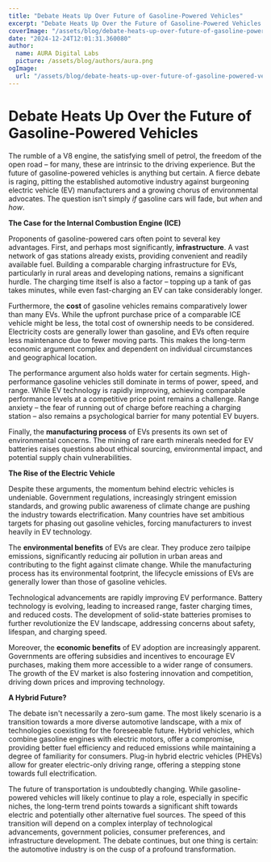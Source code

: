 ```yaml
---
title: "Debate Heats Up Over Future of Gasoline-Powered Vehicles"
excerpt: "Debate Heats Up Over the Future of Gasoline-Powered Vehicles  The rumble of a V8 engine, the satisfying smell of petrol, the freedom of the open roa"
coverImage: "/assets/blog/debate-heats-up-over-future-of-gasoline-powered-vehicles.jpg"
date: "2024-12-24T12:01:31.360080"
author:
  name: AURA Digital Labs
  picture: /assets/blog/authors/aura.png
ogImage:
  url: "/assets/blog/debate-heats-up-over-future-of-gasoline-powered-vehicles.jpg"
---
```


# Debate Heats Up Over the Future of Gasoline-Powered Vehicles

The rumble of a V8 engine, the satisfying smell of petrol, the freedom of the open road – for many, these are intrinsic to the driving experience.  But the future of gasoline-powered vehicles is anything but certain. A fierce debate is raging, pitting the established automotive industry against burgeoning electric vehicle (EV) manufacturers and a growing chorus of environmental advocates.  The question isn't simply *if* gasoline cars will fade, but *when* and *how*.

**The Case for the Internal Combustion Engine (ICE)**

Proponents of gasoline-powered cars often point to several key advantages.  First, and perhaps most significantly, **infrastructure**.  A vast network of gas stations already exists, providing convenient and readily available fuel.  Building a comparable charging infrastructure for EVs, particularly in rural areas and developing nations, remains a significant hurdle.  The charging time itself is also a factor – topping up a tank of gas takes minutes, while even fast-charging an EV can take considerably longer.

Furthermore, the **cost** of gasoline vehicles remains comparatively lower than many EVs.  While the upfront purchase price of a comparable ICE vehicle might be less, the total cost of ownership needs to be considered. Electricity costs are generally lower than gasoline, and EVs often require less maintenance due to fewer moving parts.  This makes the long-term economic argument complex and dependent on individual circumstances and geographical location.

The performance argument also holds water for certain segments.  High-performance gasoline vehicles still dominate in terms of power, speed, and range. While EV technology is rapidly improving,  achieving comparable performance levels at a competitive price point remains a challenge.  Range anxiety – the fear of running out of charge before reaching a charging station –  also remains a psychological barrier for many potential EV buyers.

Finally, the **manufacturing process** of EVs presents its own set of environmental concerns.  The mining of rare earth minerals needed for EV batteries raises questions about ethical sourcing, environmental impact, and potential supply chain vulnerabilities.

**The Rise of the Electric Vehicle**

Despite these arguments, the momentum behind electric vehicles is undeniable.  Government regulations, increasingly stringent emission standards, and growing public awareness of climate change are pushing the industry towards electrification. Many countries have set ambitious targets for phasing out gasoline vehicles, forcing manufacturers to invest heavily in EV technology.

The **environmental benefits** of EVs are clear.  They produce zero tailpipe emissions, significantly reducing air pollution in urban areas and contributing to the fight against climate change. While the manufacturing process has its environmental footprint, the lifecycle emissions of EVs are generally lower than those of gasoline vehicles.

Technological advancements are rapidly improving EV performance.  Battery technology is evolving, leading to increased range, faster charging times, and reduced costs.  The development of solid-state batteries promises to further revolutionize the EV landscape, addressing concerns about safety, lifespan, and charging speed.

Moreover, the **economic benefits** of EV adoption are increasingly apparent.  Governments are offering subsidies and incentives to encourage EV purchases, making them more accessible to a wider range of consumers.  The growth of the EV market is also fostering innovation and competition, driving down prices and improving technology.

**A Hybrid Future?**

The debate isn't necessarily a zero-sum game.  The most likely scenario is a transition towards a more diverse automotive landscape, with a mix of technologies coexisting for the foreseeable future.  Hybrid vehicles, which combine gasoline engines with electric motors, offer a compromise, providing better fuel efficiency and reduced emissions while maintaining a degree of familiarity for consumers.  Plug-in hybrid electric vehicles (PHEVs) allow for greater electric-only driving range, offering a stepping stone towards full electrification.

The future of transportation is undoubtedly changing.  While gasoline-powered vehicles will likely continue to play a role, especially in specific niches, the long-term trend points towards a significant shift towards electric and potentially other alternative fuel sources.  The speed of this transition will depend on a complex interplay of technological advancements, government policies, consumer preferences, and infrastructure development. The debate continues, but one thing is certain: the automotive industry is on the cusp of a profound transformation.
